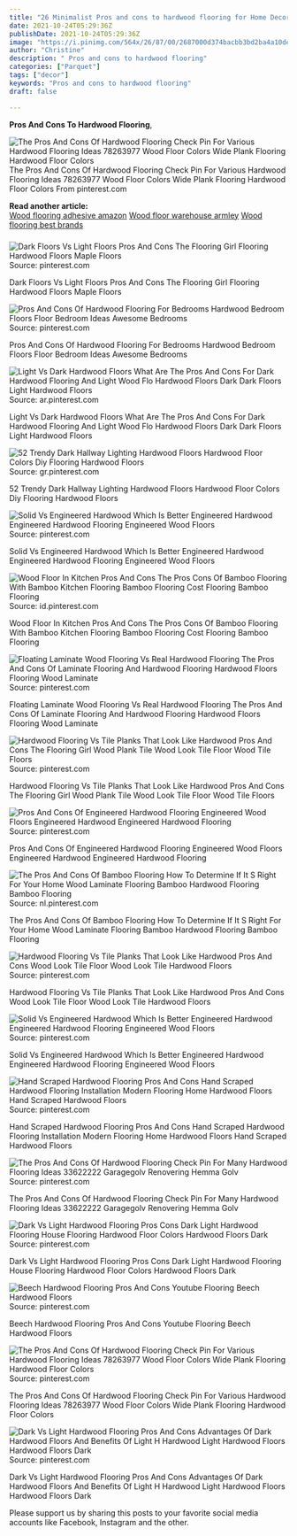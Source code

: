```yaml
---
title: "26 Minimalist Pros and cons to hardwood flooring for Home Decor"
date: 2021-10-24T05:29:36Z
publishDate: 2021-10-24T05:29:36Z
image: "https://i.pinimg.com/564x/26/87/00/2687000d374bacbb3bd2ba4a10de692c.jpg"
author: "Christine"
description: " Pros and cons to hardwood flooring"
categories: ["Parquet"]
tags: ["decor"]
keywords: "Pros and cons to hardwood flooring"
draft: false

---
```

<!-- Head tag Code -->
**Pros And Cons To Hardwood Flooring**, 

![The Pros And Cons Of Hardwood Flooring Check Pin For Various Hardwood Flooring Ideas 78263977 Wood Floor Colors Wide Plank Flooring Hardwood Floor Colors](https://i.pinimg.com/474x/d6/ae/2b/d6ae2bfcc882baa8c6773f99bd553f01.jpg "The Pros And Cons Of Hardwood Flooring Check Pin For Various Hardwood Flooring Ideas 78263977 Wood Floor Colors Wide Plank Flooring Hardwood Floor Colors")
The Pros And Cons Of Hardwood Flooring Check Pin For Various Hardwood Flooring Ideas 78263977 Wood Floor Colors Wide Plank Flooring Hardwood Floor Colors From pinterest.com

**Read another article:**  
[Wood flooring adhesive amazon](/wood-flooring-adhesive-amazon/)
[Wood floor warehouse armley](/wood-floor-warehouse-armley/)
[Wood flooring best brands](/wood-flooring-best-brands/)




### 

 


![Dark Floors Vs Light Floors Pros And Cons The Flooring Girl Flooring Hardwood Floors Maple Floors](https://i.pinimg.com/originals/03/e0/5b/03e05bd8facba3686a2ce492556840cd.jpg "Dark Floors Vs Light Floors Pros And Cons The Flooring Girl Flooring Hardwood Floors Maple Floors")
Source: pinterest.com

Dark Floors Vs Light Floors Pros And Cons The Flooring Girl Flooring Hardwood Floors Maple Floors  

![Pros And Cons Of Hardwood Flooring For Bedrooms Hardwood Bedroom Floors Floor Bedroom Ideas Awesome Bedrooms](https://i.pinimg.com/474x/c5/14/aa/c514aa91a64fdb4c8ea40a8672e0522a.jpg "Pros And Cons Of Hardwood Flooring For Bedrooms Hardwood Bedroom Floors Floor Bedroom Ideas Awesome Bedrooms")
Source: pinterest.com

Pros And Cons Of Hardwood Flooring For Bedrooms Hardwood Bedroom Floors Floor Bedroom Ideas Awesome Bedrooms  

![Light Vs Dark Hardwood Floors What Are The Pros And Cons For Dark Hardwood Flooring And Light Wood Flo Hardwood Floors Dark Dark Floors Light Hardwood Floors](https://i.pinimg.com/originals/0a/7d/d8/0a7dd884a9c698fd0fe8fa7558265fe2.jpg "Light Vs Dark Hardwood Floors What Are The Pros And Cons For Dark Hardwood Flooring And Light Wood Flo Hardwood Floors Dark Dark Floors Light Hardwood Floors")
Source: ar.pinterest.com

Light Vs Dark Hardwood Floors What Are The Pros And Cons For Dark Hardwood Flooring And Light Wood Flo Hardwood Floors Dark Dark Floors Light Hardwood Floors  

![52 Trendy Dark Hallway Lighting Hardwood Floors Hardwood Floor Colors Diy Flooring Hardwood Floors](https://i.pinimg.com/474x/ff/e2/56/ffe256764e5504517326dd9c9122568b.jpg "52 Trendy Dark Hallway Lighting Hardwood Floors Hardwood Floor Colors Diy Flooring Hardwood Floors")
Source: gr.pinterest.com

52 Trendy Dark Hallway Lighting Hardwood Floors Hardwood Floor Colors Diy Flooring Hardwood Floors  

![Solid Vs Engineered Hardwood Which Is Better Engineered Hardwood Engineered Hardwood Flooring Engineered Wood Floors](https://i.pinimg.com/originals/08/ff/5a/08ff5a3559582ba53c9ed561fde89327.jpg "Solid Vs Engineered Hardwood Which Is Better Engineered Hardwood Engineered Hardwood Flooring Engineered Wood Floors")
Source: pinterest.com

Solid Vs Engineered Hardwood Which Is Better Engineered Hardwood Engineered Hardwood Flooring Engineered Wood Floors  

![Wood Floor In Kitchen Pros And Cons The Pros Cons Of Bamboo Flooring With Bamboo Kitchen Flooring Bamboo Flooring Cost Flooring Bamboo Flooring](https://i.pinimg.com/originals/8f/ac/d5/8facd5aa6decba0f64c0b49063b44bdd.jpg "Wood Floor In Kitchen Pros And Cons The Pros Cons Of Bamboo Flooring With Bamboo Kitchen Flooring Bamboo Flooring Cost Flooring Bamboo Flooring")
Source: id.pinterest.com

Wood Floor In Kitchen Pros And Cons The Pros Cons Of Bamboo Flooring With Bamboo Kitchen Flooring Bamboo Flooring Cost Flooring Bamboo Flooring  

![Floating Laminate Wood Flooring Vs Real Hardwood Flooring The Pros And Cons Of Laminate Flooring And Hardwood Flooring Hardwood Floors Flooring Wood Laminate](https://i.pinimg.com/originals/e1/30/11/e130116ec8597665d9fe933be4df1ad6.jpg "Floating Laminate Wood Flooring Vs Real Hardwood Flooring The Pros And Cons Of Laminate Flooring And Hardwood Flooring Hardwood Floors Flooring Wood Laminate")
Source: pinterest.com

Floating Laminate Wood Flooring Vs Real Hardwood Flooring The Pros And Cons Of Laminate Flooring And Hardwood Flooring Hardwood Floors Flooring Wood Laminate  

![Hardwood Flooring Vs Tile Planks That Look Like Hardwood Pros And Cons The Flooring Girl Wood Plank Tile Wood Look Tile Floor Wood Tile Floors](https://i.pinimg.com/564x/27/d2/99/27d2993e596666944b9af6478a7a9d41.jpg "Hardwood Flooring Vs Tile Planks That Look Like Hardwood Pros And Cons The Flooring Girl Wood Plank Tile Wood Look Tile Floor Wood Tile Floors")
Source: pinterest.com

Hardwood Flooring Vs Tile Planks That Look Like Hardwood Pros And Cons The Flooring Girl Wood Plank Tile Wood Look Tile Floor Wood Tile Floors  

![Pros And Cons Of Engineered Hardwood Flooring Engineered Wood Floors Engineered Hardwood Engineered Hardwood Flooring](https://i.pinimg.com/originals/45/1c/d9/451cd9ffcda370fc65717ef2a592a8f6.png "Pros And Cons Of Engineered Hardwood Flooring Engineered Wood Floors Engineered Hardwood Engineered Hardwood Flooring")
Source: pinterest.com

Pros And Cons Of Engineered Hardwood Flooring Engineered Wood Floors Engineered Hardwood Engineered Hardwood Flooring  

![The Pros And Cons Of Bamboo Flooring How To Determine If It S Right For Your Home Wood Laminate Flooring Bamboo Hardwood Flooring Bamboo Flooring](https://i.pinimg.com/474x/6e/d2/a5/6ed2a5580a5ec857ea1ed6a60fc40eee.jpg "The Pros And Cons Of Bamboo Flooring How To Determine If It S Right For Your Home Wood Laminate Flooring Bamboo Hardwood Flooring Bamboo Flooring")
Source: nl.pinterest.com

The Pros And Cons Of Bamboo Flooring How To Determine If It S Right For Your Home Wood Laminate Flooring Bamboo Hardwood Flooring Bamboo Flooring  

![Hardwood Flooring Vs Tile Planks That Look Like Hardwood Pros And Cons Wood Look Tile Floor Wood Look Tile Hardwood Floors](https://i.pinimg.com/474x/f4/8b/05/f48b050978d4d4123312989988e9e24d.jpg "Hardwood Flooring Vs Tile Planks That Look Like Hardwood Pros And Cons Wood Look Tile Floor Wood Look Tile Hardwood Floors")
Source: pinterest.com

Hardwood Flooring Vs Tile Planks That Look Like Hardwood Pros And Cons Wood Look Tile Floor Wood Look Tile Hardwood Floors  

![Solid Vs Engineered Hardwood Which Is Better Engineered Hardwood Engineered Hardwood Flooring Engineered Wood Floors](https://i.pinimg.com/564x/dc/c5/ff/dcc5ffbb0e277f9fef55395a24d7bead.jpg "Solid Vs Engineered Hardwood Which Is Better Engineered Hardwood Engineered Hardwood Flooring Engineered Wood Floors")
Source: pinterest.com

Solid Vs Engineered Hardwood Which Is Better Engineered Hardwood Engineered Hardwood Flooring Engineered Wood Floors  

![Hand Scraped Hardwood Flooring Pros And Cons Hand Scraped Hardwood Flooring Installation Modern Flooring Home Hardwood Floors Hand Scraped Hardwood Floors](https://i.pinimg.com/originals/1c/b8/3a/1cb83ad35e7317cc1a62f0db3cd7a9ea.jpg "Hand Scraped Hardwood Flooring Pros And Cons Hand Scraped Hardwood Flooring Installation Modern Flooring Home Hardwood Floors Hand Scraped Hardwood Floors")
Source: pinterest.com

Hand Scraped Hardwood Flooring Pros And Cons Hand Scraped Hardwood Flooring Installation Modern Flooring Home Hardwood Floors Hand Scraped Hardwood Floors  

![The Pros And Cons Of Hardwood Flooring Check Pin For Many Hardwood Flooring Ideas 33622222 Garagegolv Renovering Hemma Golv](https://i.pinimg.com/736x/be/1c/95/be1c9562a9549b2acc3daf9a7463db50.jpg "The Pros And Cons Of Hardwood Flooring Check Pin For Many Hardwood Flooring Ideas 33622222 Garagegolv Renovering Hemma Golv")
Source: pinterest.com

The Pros And Cons Of Hardwood Flooring Check Pin For Many Hardwood Flooring Ideas 33622222 Garagegolv Renovering Hemma Golv  

![Dark Vs Light Hardwood Flooring Pros Cons Dark Light Hardwood Flooring House Flooring Hardwood Floor Colors Hardwood Floors Dark](https://i.pinimg.com/474x/ff/7e/6a/ff7e6ab8408d5c9b3ab486d046e7dfb8.jpg "Dark Vs Light Hardwood Flooring Pros Cons Dark Light Hardwood Flooring House Flooring Hardwood Floor Colors Hardwood Floors Dark")
Source: pinterest.com

Dark Vs Light Hardwood Flooring Pros Cons Dark Light Hardwood Flooring House Flooring Hardwood Floor Colors Hardwood Floors Dark  

![Beech Hardwood Flooring Pros And Cons Youtube Flooring Beech Hardwood Floors](https://i.pinimg.com/originals/e4/23/34/e423340418b0ff76958f4f07c5eb3395.jpg "Beech Hardwood Flooring Pros And Cons Youtube Flooring Beech Hardwood Floors")
Source: pinterest.com

Beech Hardwood Flooring Pros And Cons Youtube Flooring Beech Hardwood Floors  

![The Pros And Cons Of Hardwood Flooring Check Pin For Various Hardwood Flooring Ideas 78263977 Wood Floor Colors Wide Plank Flooring Hardwood Floor Colors](https://i.pinimg.com/474x/d6/ae/2b/d6ae2bfcc882baa8c6773f99bd553f01.jpg "The Pros And Cons Of Hardwood Flooring Check Pin For Various Hardwood Flooring Ideas 78263977 Wood Floor Colors Wide Plank Flooring Hardwood Floor Colors")
Source: pinterest.com

The Pros And Cons Of Hardwood Flooring Check Pin For Various Hardwood Flooring Ideas 78263977 Wood Floor Colors Wide Plank Flooring Hardwood Floor Colors  

![Dark Vs Light Hardwood Flooring Pros And Cons Advantages Of Dark Hardwood Floors And Benefits Of Light H Hardwood Light Hardwood Floors Hardwood Floors Dark](https://i.pinimg.com/564x/26/87/00/2687000d374bacbb3bd2ba4a10de692c.jpg "Dark Vs Light Hardwood Flooring Pros And Cons Advantages Of Dark Hardwood Floors And Benefits Of Light H Hardwood Light Hardwood Floors Hardwood Floors Dark")
Source: pinterest.com

Dark Vs Light Hardwood Flooring Pros And Cons Advantages Of Dark Hardwood Floors And Benefits Of Light H Hardwood Light Hardwood Floors Hardwood Floors Dark  

Please support us by sharing this posts to your favorite social media accounts like Facebook, Instagram and the other.

